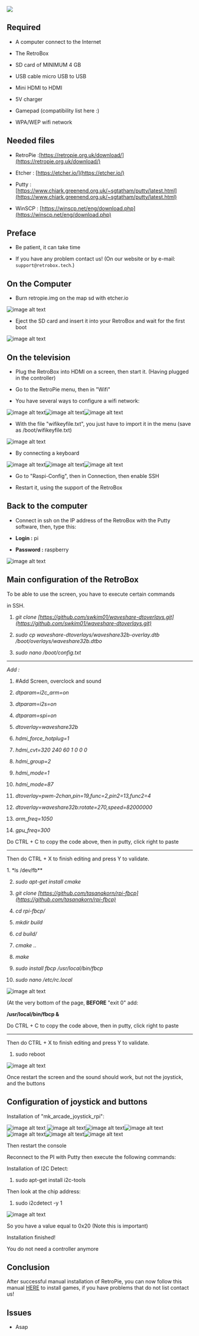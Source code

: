 <div class="image-header">
	<img src="https://i.imgur.com/32ObfXb.png"/>
</div>

## Required

* A computer connect to the Internet

* The RetroBox

* SD card of MINIMUM 4 GB

* USB cable micro USB to USB

* Mini HDMI to HDMI

* 5V charger

* Gamepad (compatibility list here :)

* WPA/WEP wifi network

## Needed files

* RetroPie :[https://retropie.org.uk/download/](https://retropie.org.uk/download/)

* Etcher : [https://etcher.io/](https://etcher.io/)

* Putty : [https://www.chiark.greenend.org.uk/~sgtatham/putty/latest.html](https://www.chiark.greenend.org.uk/~sgtatham/putty/latest.html)

* WinSCP : [https://winscp.net/eng/download.php](https://winscp.net/eng/download.php)

## Preface

* Be patient, it can take time

* If you have any problem contact us! (On our website or by e-mail: `support@retrobox.tech`.)

## On the Computer

* Burn retropie.img on the map sd with etcher.io

![image alt text](https://static.retrobox.tech/img/manual/RetroPie/FR/image_2.png)

* Eject the SD card and insert it into your RetroBox and wait for the first boot

![image alt text](https://static.retrobox.tech/img/manual/RetroPie/FR/image_3.png)


## On the television

* Plug the RetroBox into HDMI on a screen, then start it. (Having plugged in the controller)

* Go to the RetroPie menu, then in "Wifi"

* You have several ways to configure a wifi network:

![image alt text](https://static.retrobox.tech/img/manual/RetroPie/FR/image_6.png)![image alt text](https://static.retrobox.tech/img/manual/RetroPie/FR/image_4.png)![image alt text](https://static.retrobox.tech/img/manual/RetroPie/FR/image_5.png)

* With the file "wifikeyfile.txt", you just have to import it in the menu (save as /boot/wifikeyfile.txt)				

![image alt text](https://static.retrobox.tech/img/manual/RetroPie/FR/image_7.png)

* By connecting a keyboard

![image alt text](https://static.retrobox.tech/img/manual/RetroPie/FR/image_9.png)![image alt text](https://static.retrobox.tech/img/manual/RetroPie/FR/image_8.png)![image alt text](https://static.retrobox.tech/img/manual/RetroPie/FR/image_10.png)

* Go to "Raspi-Config", then in Connection, then enable SSH

* Restart it, using the support of the RetroBox

## Back to the computer

* Connect in ssh on the IP address of the RetroBox with the Putty software, then, type this:

* **Login :** pi

* **Password :** raspberry

![image alt text](https://static.retrobox.tech/img/manual/RetroPie/FR/image_11.png)

## Main configuration of the RetroBox

To be able to use the screen, you have to execute certain commands

in SSH.								

1. *git clone* *[https://github.com/swkim01/waveshare-dtoverlays.git](https://github.com/swkim01/waveshare-dtoverlays.git)*

2. *sudo cp waveshare-dtoverlays/waveshare32b-overlay.dtb /boot/overlays/waveshare32b.dtbo*

3. *sudo nano /boot/config.txt*

----------------------------------------------------------------------------------

*Add :*

1. #Add Screen, overclock and sound

2. *dtparam=i2c_arm=on*

3. *dtparam=i2s=on*

4. *dtparam=spi=on*

5. *dtoverlay=waveshare32b*

6. *hdmi_force_hotplug=1*

7. *hdmi_cvt=320 240 60 1 0 0 0*

8. *hdmi_group=2*

9. *hdmi_mode=1*

10. *hdmi_mode=87*

11. *dtoverlay=pwm-2chan,pin=19,func=2,pin2=13,func2=4*

12. *dtoverlay=waveshare32b:rotate=270,speed=82000000*

13. *arm_freq=1050*

14. *gpu_freq=300*

<div class="docs-alert info">
  <i class="icon fas fa-question-circle"></i>
  <p>Do CTRL + C to copy the code above, then in putty, click right to paste</p>
</div>

----------------------------------------------------------------------------------

<div class="docs-alert info">
  <i class="icon fas fa-greater-than-equal"></i>
  <p>Then do CTRL + X to finish editing and press Y to validate.</p>
</div>
1. *ls /dev/fb**

2. *sudo apt-get install cmake*

3. *git clone* *[https://github.com/tasanakorn/rpi-fbcp](https://github.com/tasanakorn/rpi-fbcp)*

4. *cd rpi-fbcp/*

5. *mkdir build*

6. *cd build/*

7. *cmake ..*

8. *make*

9. *sudo install fbcp /usr/local/bin/fbcp*

10. *sudo nano /etc/rc.local*

![image alt text](https://static.retrobox.tech/img/manual/RetroPie/FR/image_14.png)

(At the very bottom of the page, **BEFORE**  "exit 0" add:

**/usr/local/bin/fbcp &**

<div class="docs-alert info">
  <i class="icon fas fa-question-circle"></i>
  <p>Do CTRL + C to copy the code above, then in putty, click right to paste</p>
</div>

----------------------------------------------------------------------------------
<div class="docs-alert info">
  <i class="icon fas fa-greater-than-equal"></i>
  <p>Then do CTRL + X to finish editing and press Y to validate.</p>
</div>

1. sudo reboot

![image alt text](https://static.retrobox.tech/img/manual/RetroPie/FR/image_16.png)


Once restart the screen and the sound should work, but not the joystick, and the buttons

## Configuration of joystick and buttons

Installation of "mk_arcade_joystick_rpi":

![image alt text](https://static.retrobox.tech/img/manual/RetroPie/FR/image_17.png)
![image alt text](https://static.retrobox.tech/img/manual/RetroPie/FR/image_19.png)![image alt text](https://static.retrobox.tech/img/manual/RetroPie/FR/image_20.png)![image alt text](https://static.retrobox.tech/img/manual/RetroPie/FR/image_21.png)![image alt text](https://static.retrobox.tech/img/manual/RetroPie/FR/image_22.png)![image alt text](https://static.retrobox.tech/img/manual/RetroPie/FR/image_23.png)![image alt text](https://static.retrobox.tech/img/manual/RetroPie/FR/image_24.png)


Then restart the console

Reconnect to the PI with Putty then execute the following commands:

Installation of I2C Detect:

1. sudo apt-get install i2c-tools

Then look at the chip address:

1. sudo i2cdetect -y 1

![image alt text](https://static.retrobox.tech/img/manual/RetroPie/FR/image_25.png)

So you have a value equal to 0x20 (Note this is important)

Installation finished!

<div class="docs-alert info">
  <i class="icon fas fa-question-circle"></i>
  <p>You do not need a controller anymore</p>
</div>

## Conclusion

After successful manual installation of RetroPie, you can now follow this manual [HERE](EN-getting-started-with-retropie) to install games, if you have problems that do not list contact us!

## Issues

* Asap
